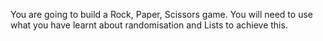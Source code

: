 You are going to build a Rock, Paper, Scissors game. 
You will need to use what you have learnt about randomisation and Lists to achieve this.